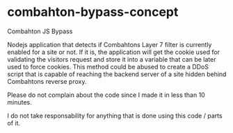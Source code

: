 # combahton-bypass-concept
Combahton JS Bypass

Nodejs application that detects if Combahtons Layer 7 filter is currently enabled for a site or not. If it is, the application will get the cookie used for validating the visitors request and store it into a variable that can be later used to force cookies. This method could be abused to create a DDoS script that is capable of reaching the backend server of a site hidden behind Combahtons reverse proxy. 

Please do not complain about the code since I made it in less than 10 minutes.

I do not take responsability for anything that is done using this code / parts of it.
